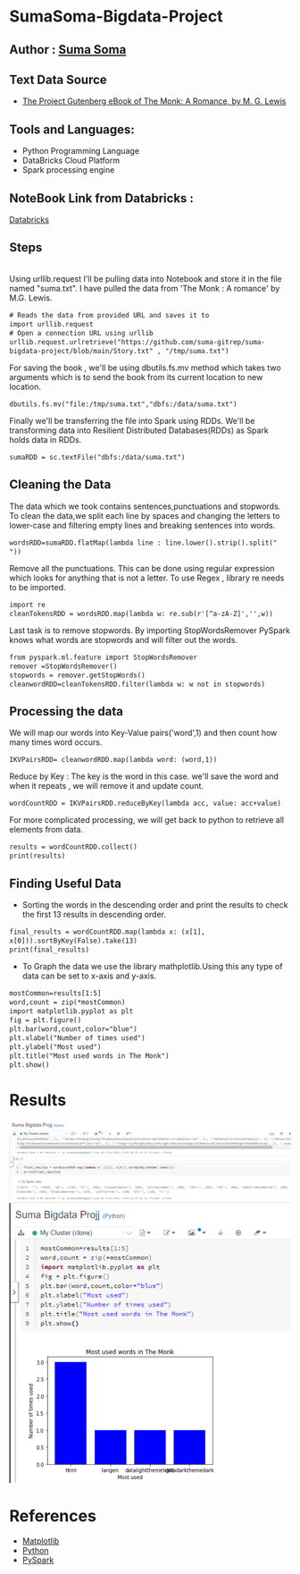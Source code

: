 # SumaSoma-Bigdata-Project

## Author : [Suma Soma](https://github.com/suma-gitrep)

## Text Data Source

- [The Project Gutenberg eBook of The Monk: A Romance, by M. G. Lewis](https://www.gutenberg.org/files/601/601-h/601-h.htm)

## Tools and Languages:

- Python Programming Language
- DataBricks Cloud Platform
- Spark processing engine

## NoteBook Link from Databricks :

[Databricks](https://community.cloud.databricks.com/?o=5582687885568786#notebook/2979601970661147/command/2979601970661160)

## Steps

<br> 
Using urllib.request I'll be pulling data into Notebook and store it in the file named "suma.txt".  I have pulled the data from 'The Monk : A romance' by M.G. Lewis.
<br>

```
# Reads the data from provided URL and saves it to
import urllib.request
# Open a connection URL using urllib
urllib.request.urlretrieve("https://github.com/suma-gitrep/suma-bigdata-project/blob/main/Story.txt" , "/tmp/suma.txt")

```

For saving the book , we'll be using dbutils.fs.mv method which takes two arguments which is to send the book from its current location to new location.

```
dbutils.fs.mv("file:/tmp/suma.txt","dbfs:/data/suma.txt")
```

Finally we'll be transferring the file into Spark using RDDs.
We'll be transforming data into Resilient Distributed Databases(RDDs) as Spark holds data in RDDs.

```
sumaRDD = sc.textFile("dbfs:/data/suma.txt")
```

## Cleaning the Data

The data which we took contains sentences,punctuations and stopwords. To clean the data,we split each line by spaces and changing the letters to lower-case and filtering empty lines and breaking sentences into words.

```
wordsRDD=sumaRDD.flatMap(lambda line : line.lower().strip().split(" "))
```

Remove all the punctuations. This can be done using regular expression which looks for anything that is not a letter.
To use Regex , library re needs to be imported.

```
import re
cleanTokensRDD = wordsRDD.map(lambda w: re.sub(r'[^a-zA-Z]','',w))
```

Last task is to remove stopwords. By importing StopWordsRemover PySpark knows what words are stopwords and will filter out the words.

```
from pyspark.ml.feature import StopWordsRemover
remover =StopWordsRemover()
stopwords = remover.getStopWords()
cleanwordRDD=cleanTokensRDD.filter(lambda w: w not in stopwords)
```

## Processing the data

We will map our words into Key-Value pairs('word',1) and then count how many times word occurs.

```
IKVPairsRDD= cleanwordRDD.map(lambda word: (word,1))
```

Reduce by Key : The key is the word in this case. we'll save the word and when it repeats , we will remove it and update count.

```
wordCountRDD = IKVPairsRDD.reduceByKey(lambda acc, value: acc+value)
```

For more complicated processing, we will get back to python to retrieve all elements from data.

```
results = wordCountRDD.collect()
print(results)
```

## Finding Useful Data

- Sorting the words in the descending order and print the results to check the first 13 results in descending order.

```
final_results = wordCountRDD.map(lambda x: (x[1], x[0])).sortByKey(False).take(13)
print(final_results)
```

- To Graph the data we use the library mathplotlib.Using this any type of data can be set to x-axis and y-axis.

```
mostCommon=results[1:5]
word,count = zip(*mostCommon)
import matplotlib.pyplot as plt
fig = plt.figure()
plt.bar(word,count,color="blue")
plt.xlabel("Number of times used")
plt.ylabel("Most used")
plt.title("Most used words in The Monk")
plt.show()
```

# Results

![Sorting](https://github.com/suma-gitrep/suma-bigdata-project/blob/main/Sorting.PNG)
![Results](https://github.com/suma-gitrep/suma-bigdata-project/blob/main/Charting.PNG)

# References

- [Matplotlib](https://dzone.com/articles/types-of-matplotlib-in-python)
- [Python](https://www.analyticsvidhya.com/blog/2020/02/beginner-guide-matplotlib-data-visualization-exploration-python/)
- [PySpark](https://databricks.com/glossary/pyspark)
